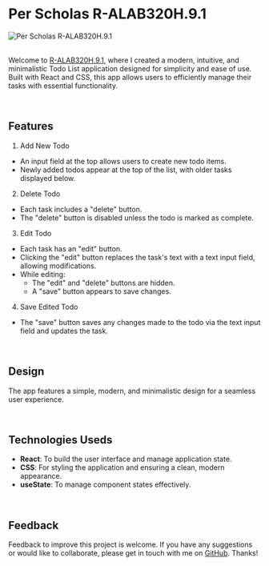 # Per Scholas R-ALAB320H.9.1

![Per Scholas R-ALAB320H.9.1](https://res.cloudinary.com/dnc7potxo/image/upload/v1737081685/ReadMe-Images/Per%20Scholas/ALAB320H.9.1/Landing.png)
<br><br>

Welcome to [R-ALAB320H.9.1](https://su-t-ralab320.netlify.app/), where I created a modern, intuitive, and minimalistic Todo List application designed for simplicity and ease of use. Built with React and CSS, this app allows users to efficiently manage their tasks with essential functionality.

<br>

## Features

1. Add New Todo

- An input field at the top allows users to create new todo items.
- Newly added todos appear at the top of the list, with older tasks displayed below.

2. Delete Todo

- Each task includes a "delete" button.
- The "delete" button is disabled unless the todo is marked as complete.

3. Edit Todo

- Each task has an "edit" button.
- Clicking the "edit" button replaces the task's text with a text input field, allowing modifications.
- While editing:
  - The "edit" and "delete" buttons are hidden.
  - A "save" button appears to save changes.

4. Save Edited Todo

- The "save" button saves any changes made to the todo via the text input field and updates the task.

<br>

## Design

The app features a simple, modern, and minimalistic design for a seamless user experience.

<br>

## Technologies Useds

- **React**: To build the user interface and manage application state.
- **CSS**: For styling the application and ensuring a clean, modern appearance.
- **useState**: To manage component states effectively.

<br>

## Feedback

Feedback to improve this project is welcome. If you have any suggestions or would like to collaborate, please get in touch with me on [GitHub](https://github.com/SutheeDev). Thanks!

